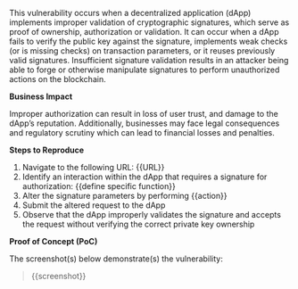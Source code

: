 This vulnerability occurs when a decentralized application (dApp) implements improper validation of cryptographic signatures, which serve as proof of ownership, authorization or validation. It can occur when a dApp fails to verify the public key against the signature, implements weak checks (or is missing checks) on transaction parameters, or it reuses previously valid signatures. Insufficient signature validation results in an attacker being able to forge or otherwise manipulate signatures to perform unauthorized actions on the blockchain.

**Business Impact**

Improper authorization can result in loss of user trust, and damage to the dApp’s reputation. Additionally, businesses may face legal consequences and regulatory scrutiny which can lead to financial losses and penalties.

**Steps to Reproduce**

1. Navigate to the following URL: {{URL}}
1. Identify an interaction within the dApp that requires a signature for authorization: {{define specific function}}
1. Alter the signature parameters by performing {{action}}
1. Submit the altered request to the dApp
1. Observe that the dApp improperly validates the signature and accepts the request without verifying the correct private key ownership

**Proof of Concept (PoC)**

The screenshot(s) below demonstrate(s) the vulnerability:
>
> {{screenshot}}
